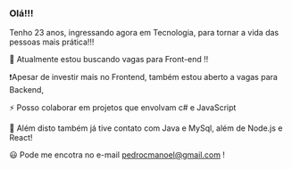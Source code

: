 ### Olá!!!
Tenho 23 anos, ingressando agora em Tecnologia, para tornar a vida das pessoas mais prática!!!

:mag_right: Atualmente estou buscando vagas para Front-end !!

:exclamation:Apesar de investir mais no Frontend, também estou aberto a vagas para Backend, 


:zap: Posso colaborar em projetos que envolvam c# e JavaScript

:eyes: Além disto também já tive contato com Java e MySql, além de Node.js e React!

:smiley: Pode me encotra no e-mail pedrocmanoel@gmail.com !

